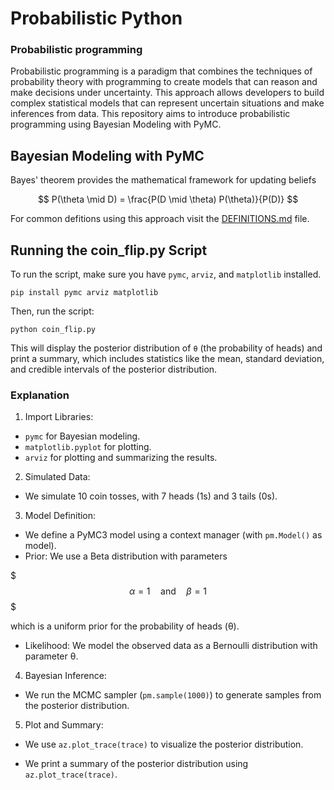 # Probabilistic Python

### Probabilistic programming

Probabilistic programming is a paradigm that combines the techniques of probability theory with programming to create models that can reason and make decisions under uncertainty. This approach allows developers to build complex statistical models that can represent uncertain situations and make inferences from data. This repository aims to introduce probabilistic programming using Bayesian Modeling with PyMC.

## Bayesian Modeling with PyMC

Bayes' theorem provides the mathematical framework for updating beliefs

$$
P(\theta \mid D) = \frac{P(D \mid \theta) P(\theta)}{P(D)}
$$


For common defitions using this approach visit the [DEFINITIONS.md](DEFINITIONS.md) file.


## Running the coin_flip.py Script

To run the script, make sure you have `pymc`, `arviz`, and `matplotlib` installed.

```
pip install pymc arviz matplotlib
```

Then, run the script:

```
python coin_flip.py
```

This will display the posterior distribution of `θ` (the probability of heads) and print a summary, which includes statistics like the mean, standard deviation, and credible intervals of the posterior distribution.


### Explanation

1. Import Libraries:

- `pymc` for Bayesian modeling.
- `matplotlib.pyplot` for plotting.
- `arviz` for plotting and summarizing the results.


2. Simulated Data:

- We simulate 10 coin tosses, with 7 heads (1s) and 3 tails (0s).


3. Model Definition:

- We define a PyMC3 model using a context manager (with `pm.Model()` as model).
- Prior: We use a Beta distribution with parameters 

$$$
\alpha = 1 \quad \text{and} \quad \beta = 1
$$$

which is a uniform prior for the probability of heads (θ).

- Likelihood: We model the observed data as a Bernoulli distribution with parameter θ.

4.  Bayesian Inference:

- We run the MCMC sampler (`pm.sample(1000)`) to generate samples from the posterior distribution.

5. Plot and Summary:

- We use `az.plot_trace(trace)` to visualize the posterior distribution.

- We print a summary of the posterior distribution using `az.plot_trace(trace)`.
